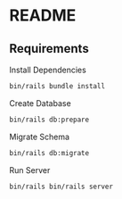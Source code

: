 # README

## Requirements

Install Dependencies
```bash
bin/rails bundle install
```

Create Database
```bash
bin/rails db:prepare
```

Migrate Schema
```bash
bin/rails db:migrate
```

Run Server
```bash
bin/rails bin/rails server
```